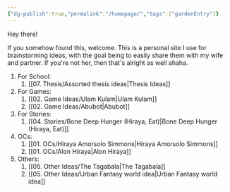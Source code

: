 ```yaml
---
{"dg-publish":true,"permalink":"/homepage/","tags":["gardenEntry"]}
---
```


Hey there!

If you somehow found this, welcome. This is a personal site I use for brainstorming ideas, with the goal being to easily share them with my wife and partner. If you're not her, then that's alright as well ahaha.

1. For School:
	1. [[07. Thesis/Assorted thesis ideas\|Thesis Ideas]]
2. For Games:
	1. [[02. Game Ideas/Ulam Kulam\|Ulam Kulam]]
	2. [[02. Game Ideas/Abubot\|Abubot]]
3. For Stories:
	1. [[04. Stories/Bone Deep Hunger (Hiraya, Eat)\|Bone Deep Hunger (Hiraya, Eat)]]
4. OCs:
	1. [[01. OCs/Hiraya Amorsolo Simmons\|Hiraya Amorsolo Simmons]]
	2. [[01. OCs/Alon Hiraya\|Alon Hiraya]]
5. Others:
	1. [[05. Other Ideas/The Tagabala\|The Tagabala]]
	2. [[05. Other Ideas/Urban Fantasy world idea\|Urban Fantasy world idea]]